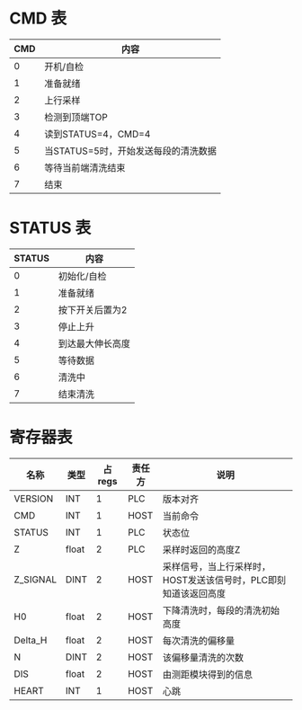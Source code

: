 # CMD 表

| CMD | 内容 |
|-----|------|
| 0   | 开机/自检 |
| 1   | 准备就绪 |
| 2   | 上行采样 |
| 3   | 检测到顶端TOP |
| 4   | 读到STATUS=4，CMD=4 |
| 5   | 当STATUS=5时，开始发送每段的清洗数据 |
| 6   | 等待当前端清洗结束 |
| 7   | 结束 |

# STATUS 表

| STATUS | 内容 |
|--------|------|
| 0      | 初始化/自检 |
| 1      | 准备就绪 |
| 2      | 按下开关后置为2 |
| 3      | 停止上升 |
| 4      | 到达最大伸长高度 |
| 5      | 等待数据 |
| 6      | 清洗中 |
| 7      | 结束清洗 |

# 寄存器表

| 名称      | 类型   | 占regs | 责任方 | 说明 |
|-----------|--------|--------|--------|------|
| VERSION   | INT    | 1      | PLC    | 版本对齐 |
| CMD       | INT    | 1      | HOST   | 当前命令 |
| STATUS    | INT    | 1      | PLC    | 状态位 |
| Z         | float  | 2      | PLC    | 采样时返回的高度Z |
| Z_SIGNAL  | DINT   | 2      | HOST   | 采样信号，当上行采样时，HOST发送该信号时，PLC即刻知道该返回高度 |
| H0        | float  | 2      | HOST   | 下降清洗时，每段的清洗初始高度 |
| Delta_H   | float  | 2      | HOST   | 每次清洗的偏移量 |
| N         | DINT   | 2      | HOST   | 该偏移量清洗的次数 |
| DIS       | float  | 2      | HOST   | 由测距模块得到的信息 |
| HEART     | INT    | 1      | HOST   | 心跳 |
